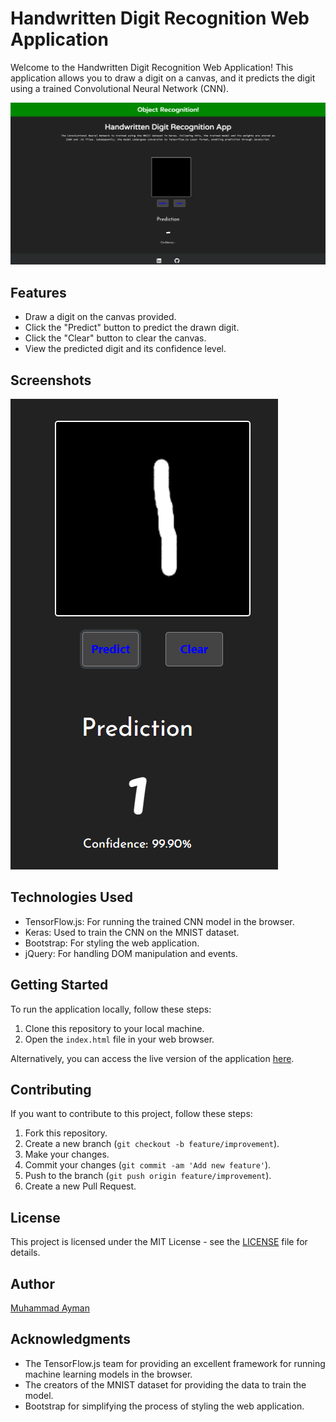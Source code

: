 # Handwritten Digit Recognition Web Application

Welcome to the Handwritten Digit Recognition Web Application! This application allows you to draw a digit on a canvas, and it predicts the digit using a trained Convolutional Neural Network (CNN).

![Web Application Screenshot](Screenshots/app.png)

## Features

- Draw a digit on the canvas provided.
- Click the "Predict" button to predict the drawn digit.
- Click the "Clear" button to clear the canvas.
- View the predicted digit and its confidence level.

## Screenshots

![Drawing Digit](Screenshots/pre.png)

## Technologies Used

- TensorFlow.js: For running the trained CNN model in the browser.
- Keras: Used to train the CNN on the MNIST dataset.
- Bootstrap: For styling the web application.
- jQuery: For handling DOM manipulation and events.

## Getting Started

To run the application locally, follow these steps:

1. Clone this repository to your local machine.
2. Open the `index.html` file in your web browser.

Alternatively, you can access the live version of the application [here](https://mnist-nodejs.onrender.com/).

## Contributing

If you want to contribute to this project, follow these steps:

1. Fork this repository.
2. Create a new branch (`git checkout -b feature/improvement`).
3. Make your changes.
4. Commit your changes (`git commit -am 'Add new feature'`).
5. Push to the branch (`git push origin feature/improvement`).
6. Create a new Pull Request.

## License

This project is licensed under the MIT License - see the [LICENSE](LICENSE) file for details.

## Author

[Muhammad Ayman](https://github.com/Muhammad-Ayman)

## Acknowledgments

- The TensorFlow.js team for providing an excellent framework for running machine learning models in the browser.
- The creators of the MNIST dataset for providing the data to train the model.
- Bootstrap for simplifying the process of styling the web application.
